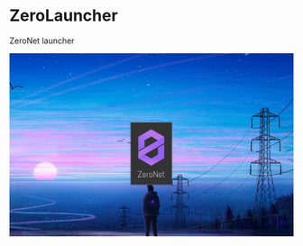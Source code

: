 # ZeroLauncher
ZeroNet launcher

![alt text](https://raw.githubusercontent.com/Zero-Ware/ZeroLauncher/masster/screenshot.png)
